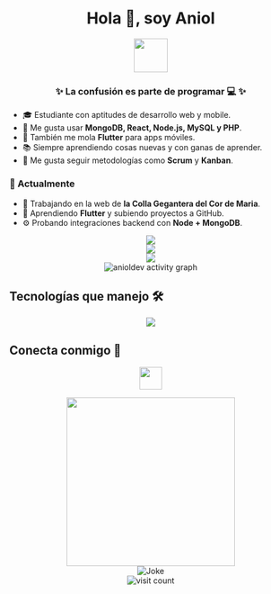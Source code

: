 <!-- 📌 Presentación de Aniol -->
<div align="center">
  <h1>Hola 👋, soy Aniol</h1>
  <img src="https://media.giphy.com/media/hvRJCLFzcasrR4ia7z/giphy.gif" width="60px">
</div>

<!-- Frase inspiradora -->
<div align="center">
  <h3>✨ La confusión es parte de programar 💻 ✨</h3>
</div>

<!-- Sobre mí -->
- 🎓 Estudiante con aptitudes de desarrollo web y mobile.
- 💾 Me gusta usar **MongoDB, React, Node.js, MySQL y PHP**.
- 📱 También me mola **Flutter** para apps móviles.
- 📚 Siempre aprendiendo cosas nuevas y con ganas de aprender.
- 🎨 Me gusta seguir metodologías como **Scrum** y **Kanban**.

<!-- 🚀 Actualmente -->
### 🚀 Actualmente
- 🔭 Trabajando en la web de **la Colla Gegantera del Cor de Maria**.
- 🌱 Aprendiendo **Flutter** y subiendo proyectos a GitHub.
- ⚙️ Probando integraciones backend con **Node + MongoDB**.

<!-- 📈 Stats -->
<div align="center">
  <img src="https://github-readme-stats.vercel.app/api?username=anioldev&theme=radical&show_icons=true&count_private=true" />
  <br>
  <img src="https://github-readme-streak-stats.herokuapp.com/?user=anioldev&theme=radical" />
  <br>
  <img src="https://github-readme-stats.anuraghazra1.vercel.app/api/top-langs/?username=anioldev&layout=compact&theme=radical"/>
</div>

<!-- 🔥 GitHub Graph -->
<div align="center">
  <img src="https://github-readme-activity-graph.cyclic.app/graph?username=anioldev&theme=react-dark" alt="anioldev activity graph" />
</div>

<!-- 🚀 Skills -->
<h2> Tecnologías que manejo 🛠️</h2>

<p align="center">
  <img src="https://skillicons.dev/icons?i=html,css,js,php,react,nodejs,mongodb,flutter,git,github,vscode,linux,windows&perline=8" />
</p>

<!-- 📞 Contacto -->
<h2> Conecta conmigo 🤝</h2>
<p align="center">
  <a href="https://www.linkedin.com/in/aniol-rodriguez-530514295/">
    <img src="https://raw.githubusercontent.com/rahulbanerjee26/githubAboutMeGenerator/main/icons/linked-in-alt.svg" width="40px">
  </a>
</p>

<!-- 🎉 Animaciones extra -->
<div align="center">
  <img src="https://media.giphy.com/media/jRf5fsn8G6YaogAWxn/giphy.gif" width="300px" />
</div>

<!-- 😂 Chiste random -->
<div align="center">
  <img src="https://readme-jokes.vercel.app/api?theme=radical" alt="Joke" />
</div>

<!-- 👀 Contador de visitas -->
<div align="center">
  <img src="https://visitcount.itsvg.in/api?id=anioldev&icon=3&color=6" alt="visit count"/>
</div>

